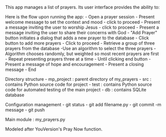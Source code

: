 This app manages a list of prayers. Its user interface provides the ability 
to:

Here is the flow upon running the app: 
    - Open a prayer session
        - Present welcome message to set the context and mood
            - click to proceed
        - Present a message inviting the user to worship Jesus
            - click to proceed
        - Present a message inviting the user to share their concerns
        with God
            - "Add Prayer" button initiates a dialog that adds a new prayer
            to the database 
            - Click button to add more prayers
            - Click to proceed
        - Retrieve a group of three prayers from the database
            -Use an algorithm to select the three prayers
                -Algorithm chooses randomly, but weighted so most recent
                prayers are first
            - Repeat presenting prayers three at a time
                - Until clicking end button
        - Present a message of hope and encouragement
        - Present a closing message
        - End

Directory structure
    - mp_project : parent directory of my_prayers
        - src : contains Python source code for project
        - test : contains Python source code for automated testing of the main project
        - db : contains SQLite database

Configuration management
    - git status 
    - git add filename.py
    - git commit -m message
    - git push


Main module : my_prayers.py

		
Modeled after YouVersion's Pray Now function.